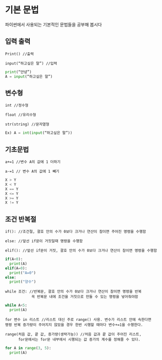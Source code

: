 # 기본 문법

파이썬에서 사용되는 기본적인 문법들을 공부해 봅시다



## 입력 출력

	Print()	//출력

	input(“하고싶은 말”) //입력
	
```python 
print(“안녕”)	
A = input(“하고싶은 말”) 
```



##	변수형

	int //정수형	
	
	float //유리수형 
	
	str(string) //문자열형

```python 
Ex) A = int(input(“하고싶은 말”)) 
```



##	기초문법

	a+=1 //변수 A의 값에 1 더하기

	a-=1 // 변수 A의 값에 1 빼기
	
```python 
X > Y
X < Y
X == Y
X <= Y
X >= Y
X != Y
```	



##	조건 반복절

	if(): //조건절, 괄호 안의 수가 0보다 크거나 연산이 참이면 주어진 명령을 수행함
	
	else: //앞선 if문이 거짓일때 명령을 수행함
	
	elif(): //앞선 if문이 거짓, 괄호 안의 수가 0보다 크거나 연산이 참이면 명령을 수행함
	
```python 
if(A<0):
  print(A)
elif(A=0):
  print("A=0")
else:
  print("양수")
```



	while 조건: //반복문, 괄호 안의 수가 0보다 크거나 연산이 참이면 명령을 반복
	            꼭 반복문 내에 조건을 거짓으로 만들 수 있는 명령을 넣어줘야함

```python 
while A<5:
  print(A)
```	
			 


	for 변수 in 리스트 //리스트 대신 주로 range() 사용. 변수가 리스트 안에 속한다면 
	명령 반복 증가량이 주어지지 않았을 경우 한번 시행할 때마다 변수+=1을 수행한다. 
	    
	range(처음 값, 끝 값, 증가량(생략가능)) //처음 값과 끝 값이 주어진 리스트, 
	      for문에서는 for문 내부에서 시행되는 값 증가의 계수를 정해줄 수 있다.

```python
for A in range(3, 5):
  print(A)
```

	
